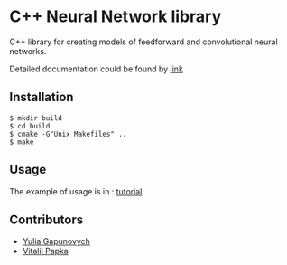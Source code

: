 # С++ Neural Network library

C++ library for creating models of feedforward and convolutional neural networks.

Detailed documentation could be found by [link](https://github.com/vitaliuchik/Cyron/blob/master/docs/Cyron_documentation.pdf)
## Installation
```
$ mkdir build
$ cd build
$ cmake -G"Unix Makefiles" ..
$ make
```
## Usage
The example of usage is in : [tutorial](https://github.com/vitaliuchik/Cyron/tree/master/tutorials)
## Contributors
- [Yulia Gapunovych](https://github.com/YulitaGap)
- [Vitalii Papka](https://github.com/vitaliuchik)
